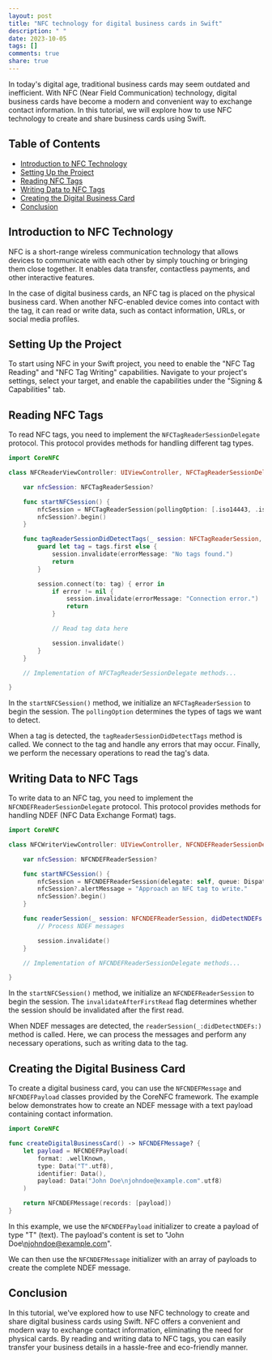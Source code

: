 ```yaml
---
layout: post
title: "NFC technology for digital business cards in Swift"
description: " "
date: 2023-10-05
tags: []
comments: true
share: true
---
```


In today's digital age, traditional business cards may seem outdated and inefficient. With NFC (Near Field Communication) technology, digital business cards have become a modern and convenient way to exchange contact information. In this tutorial, we will explore how to use NFC technology to create and share business cards using Swift.

## Table of Contents
- [Introduction to NFC Technology](#introduction-to-nfc-technology)
- [Setting Up the Project](#setting-up-the-project)
- [Reading NFC Tags](#reading-nfc-tags)
- [Writing Data to NFC Tags](#writing-data-to-nfc-tags)
- [Creating the Digital Business Card](#creating-the-digital-business-card)
- [Conclusion](#conclusion)

## Introduction to NFC Technology

NFC is a short-range wireless communication technology that allows devices to communicate with each other by simply touching or bringing them close together. It enables data transfer, contactless payments, and other interactive features.

In the case of digital business cards, an NFC tag is placed on the physical business card. When another NFC-enabled device comes into contact with the tag, it can read or write data, such as contact information, URLs, or social media profiles.

## Setting Up the Project

To start using NFC in your Swift project, you need to enable the "NFC Tag Reading" and "NFC Tag Writing" capabilities. Navigate to your project's settings, select your target, and enable the capabilities under the "Signing & Capabilities" tab.

## Reading NFC Tags

To read NFC tags, you need to implement the `NFCTagReaderSessionDelegate` protocol. This protocol provides methods for handling different tag types.

```swift
import CoreNFC

class NFCReaderViewController: UIViewController, NFCTagReaderSessionDelegate {

    var nfcSession: NFCTagReaderSession?

    func startNFCSession() {
        nfcSession = NFCTagReaderSession(pollingOption: [.iso14443, .iso15693], delegate: self)
        nfcSession?.begin()
    }

    func tagReaderSessionDidDetectTags(_ session: NFCTagReaderSession, tags: [NFCTag]) {
        guard let tag = tags.first else {
            session.invalidate(errorMessage: "No tags found.")
            return
        }

        session.connect(to: tag) { error in
            if error != nil {
                session.invalidate(errorMessage: "Connection error.")
                return
            }

            // Read tag data here

            session.invalidate()
        }
    }

    // Implementation of NFCTagReaderSessionDelegate methods...

}
```

In the `startNFCSession()` method, we initialize an `NFCTagReaderSession` to begin the session. The `pollingOption` determines the types of tags we want to detect.

When a tag is detected, the `tagReaderSessionDidDetectTags` method is called. We connect to the tag and handle any errors that may occur. Finally, we perform the necessary operations to read the tag's data.

## Writing Data to NFC Tags

To write data to an NFC tag, you need to implement the `NFCNDEFReaderSessionDelegate` protocol. This protocol provides methods for handling NDEF (NFC Data Exchange Format) tags.

```swift
import CoreNFC

class NFCWriterViewController: UIViewController, NFCNDEFReaderSessionDelegate {

    var nfcSession: NFCNDEFReaderSession?

    func startNFCSession() {
        nfcSession = NFCNDEFReaderSession(delegate: self, queue: DispatchQueue.main, invalidateAfterFirstRead: false)
        nfcSession?.alertMessage = "Approach an NFC tag to write."
        nfcSession?.begin()
    }

    func readerSession(_ session: NFCNDEFReaderSession, didDetectNDEFs messages: [NFCNDEFMessage]) {
        // Process NDEF messages

        session.invalidate()
    }

    // Implementation of NFCNDEFReaderSessionDelegate methods...

}
```

In the `startNFCSession()` method, we initialize an `NFCNDEFReaderSession` to begin the session. The `invalidateAfterFirstRead` flag determines whether the session should be invalidated after the first read.

When NDEF messages are detected, the `readerSession(_:didDetectNDEFs:)` method is called. Here, we can process the messages and perform any necessary operations, such as writing data to the tag.

## Creating the Digital Business Card

To create a digital business card, you can use the `NFCNDEFMessage` and `NFCNDEFPayload` classes provided by the CoreNFC framework. The example below demonstrates how to create an NDEF message with a text payload containing contact information.

```swift
import CoreNFC

func createDigitalBusinessCard() -> NFCNDEFMessage? {
    let payload = NFCNDEFPayload(
        format: .wellKnown,
        type: Data("T".utf8),
        identifier: Data(),
        payload: Data("John Doe\njohndoe@example.com".utf8)
    )

    return NFCNDEFMessage(records: [payload])
}
```

In this example, we use the `NFCNDEFPayload` initializer to create a payload of type "T" (text). The payload's content is set to "John Doe\njohndoe@example.com".

We can then use the `NFCNDEFMessage` initializer with an array of payloads to create the complete NDEF message.

## Conclusion

In this tutorial, we've explored how to use NFC technology to create and share digital business cards using Swift. NFC offers a convenient and modern way to exchange contact information, eliminating the need for physical cards. By reading and writing data to NFC tags, you can easily transfer your business details in a hassle-free and eco-friendly manner.
